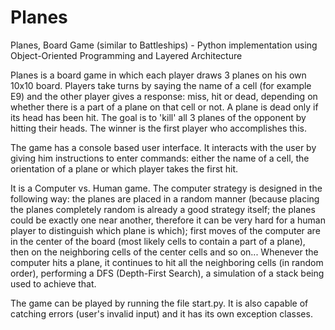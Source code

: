 # Planes
Planes, Board Game (similar to Battleships) - Python implementation using Object-Oriented Programming and Layered Architecture

Planes is a board game in which each player draws 3 planes on his own 10x10 board. Players take turns by saying the name of a cell (for example E9) and the other player 
gives a response: miss, hit or dead, depending on whether there is a part of a plane on that cell or not. A plane is dead only if its head has been hit. The goal is to 
'kill' all 3 planes of the opponent by hitting their heads. The winner is the first player who accomplishes this.

The game has a console based user interface. It interacts with the user by giving him instructions to enter commands: either the name of a cell, the orientation of a
plane or which player takes the first hit.

It is a Computer vs. Human game. The computer strategy is designed in the following way: the planes are placed in a random manner (because placing the planes completely 
random is already a good strategy itself; the planes could be exactly one near another, therefore it can be very hard for a human player to distinguish which plane is 
which); first moves of the computer are in the center of the board (most likely cells to contain a part of a plane), then on the neighboring cells of the center cells 
and so on... Whenever the computer hits a plane, it continues to hit all the neighboring cells (in random order), performing a DFS (Depth-First Search), a simulation
of a stack being used to achieve that.

The game can be played by running the file start.py. It is also capable of catching errors (user's invalid input) and it has its own exception classes.

